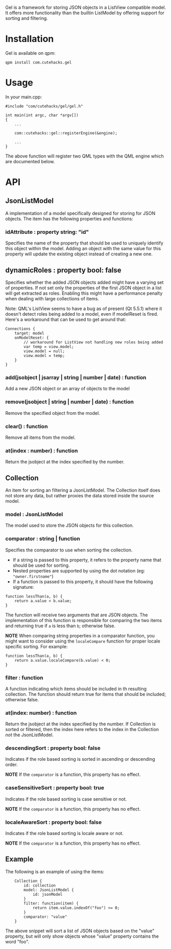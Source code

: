 Gel is a framework for storing JSON objects in a ListView compatible model.
It offers more functionality than the builtin ListModel by offering support
for sorting and filtering.

# Installation

Gel is available on qpm:

`qpm install com.cutehacks.gel`

# Usage

In your main.cpp:

```
#include "com/cutehacks/gel/gel.h"
	
int main(int argc, char *argv[])
{
	...
	
	com::cutehacks::gel::registerEngine(&engine);
	
	...
}
```

The above function will register two QML types with the QML engine which are documented
below.

# API

## JsonListModel

A implementation of a model specifically designed for storing for JSON objects. The item
has the following properties and functions:

### idAttribute : property string: "id"

Specifies the name of the property that should be used to uniquely identify 
this object within the model. Adding an object with the same value for this
property will update the existing object instead of creating a new one.

## dynamicRoles : property bool: false

Specifies whether the added JSON objects added might have a varying set of
properties. If not set only the properties of the first JSON object in a
list will get extracted as roles. Enabling this might have a performance
penalty when dealing with large collections of items.

Note: QML's ListView seems to have a bug as of present (Qt 5.5.1) where it
doesn't detect roles being added to a model, even if modelReset is fired.
Here's a workaround that can be used to get around that:

```
Connections {
    target: model
    onModelReset: {
        // workaround for ListView not handling new roles being added
        var temp = view.model;
        view.model = null;
        view.model = temp;
    }
}
```

### add(jsobject | jsarray | string | number | date) : function

Add a new JSON object or an array of objects to the model

### remove(jsobject | string | number | date) : function

Remove the specified object from the model.

### clear() : function

Remove all items from the model.

### at(index : number) : function

Return the jsobject at the index specified by the number.

## Collection

An item for sorting an filtering a JsonListModel. The Collection itself does not
store any data, but rather proxies the data stored inside the source model.

### model : JsonListModel

The model used to store the JSON objects for this collection.

### comparator : string | function

Specifies the comparator to use when sorting the collection.

* If a string is passed to this property, it refers to the property name that
 should be used for sorting.
* Nested properties are supported by using the dot notation (eg: `"owner.firstname"`)
* If a function is passed to this property, it should have the following signature:

```
function lessThan(a, b) {
	return a.value < b.value;
}
```

The function will receive two arguments that are JSON objects. The implementation of 
this function is responsible for comparing the two items and returning true if `a` is
less than `b`; otherwise false.

**NOTE** When comparing string properties in a comparator function, you might want to
consider using the `localeCompare` function for proper locale specific sorting. For example:

```
function lessThan(a, b) {
	return a.value.localeCompare(b.value) < 0;
}
```

### filter : function

A function indicating which items should be included in th resulting collection. The
function should return true for items that should be included; otherwise false.

### at(index: number) : function

Return the jsobject at the index specified by the number. If Collection is sorted or filtered, then
the index here refers to the index in the Collection *not* the JsonListModel.

### descendingSort : property bool: false

Indicates if the role based sorting is sorted in ascending or descending order.

**NOTE** If the `comparator` is a function, this property has no effect.

### caseSensitiveSort : property bool: true

Indicates if the role based sorting is case sensitive or not.

**NOTE** If the `comparator` is a function, this property has no effect.

### localeAwareSort : property bool: false

Indicates if the role based sorting is locale aware or not.

**NOTE** If the `comparator` is a function, this property has no effect.

## Example

The following is an example of using the items:

```
    Collection {
        id: collection
        model: JsonListModel {
            id: jsonModel
        }
        filter: function(item) {
            return item.value.indexOf("foo") >= 0;
        }
        comparator: "value"
    }

```

The above snippet will sort a list of JSON objects based on the "value"
property, but will only show objects whose "value" property contains the
word "foo".
